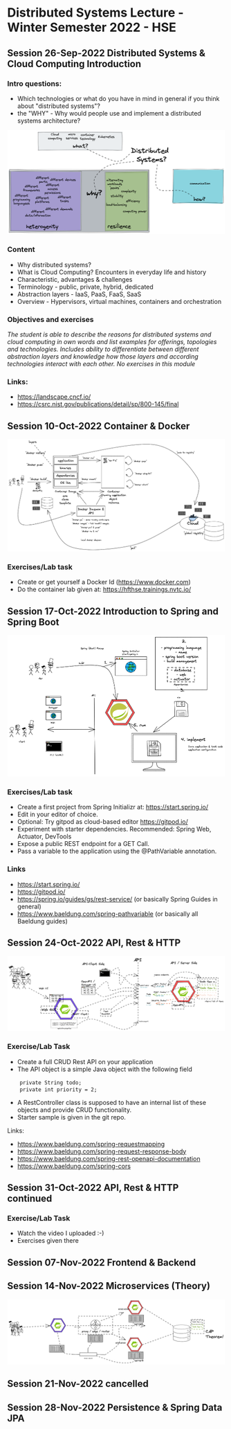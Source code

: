 # Distributed Systems Lecture - Winter Semester 2022 - HSE

## Session 26-Sep-2022 Distributed Systems & Cloud Computing Introduction

### Intro questions:

* Which technologies or what do you have in mind in general if you think about "distributed systems"?
* the "WHY" - Why would people use and implement a distributed systems architecture?

![Initial Brainstorm](pics/distributed_systems_initial_braindump.png)

### Content

* Why distributed systems?
* What is Cloud Computing? Encounters in everyday life and history
* Characteristic, advantages & challenges
* Terminology - public, private, hybrid, dedicated
* Abstraction layers - IaaS, PaaS, FaaS, SaaS
* Overview - Hypervisors, virtual machines, containers and orchestration

### Objectives and exercises
_The student is able to describe the reasons for distributed systems and
cloud computing in own words and list examples for offerings, topologies and technologies. Includes ability to differentiate between different abstraction layers and knowledge how those layers and according technologies interact with each other. No exercises in this module_

### Links:

* https://landscape.cncf.io/
* https://csrc.nist.gov/publications/detail/sp/800-145/final

## Session 10-Oct-2022 Container & Docker

![Docker Components & API](pics/docker_components_flow_2022_10_10.png)

### Exercises/Lab task

* Create or get yourself a Docker Id (https://www.docker.com)
* Do the container lab given at: https://hfthse.trainings.nvtc.io/

## Session 17-Oct-2022 Introduction to Spring and Spring Boot

![Spring Boot Initializr Flow](pics/spring_boot_initializr_flow_2022_10_17.png)

### Exercises/Lab task

* Create a first project from Spring Initializr at: https://start.spring.io/
* Edit in your editor of choice.
* Optional: Try gitpod as cloud-based editor https://gitpod.io/
* Experiment with starter dependencies. Recommended: Spring Web, Actuator, DevTools
* Expose a public REST endpoint for a GET Call.
* Pass a variable to the application using the @PathVariable annotation.

### Links

* https://start.spring.io/
* https://gitpod.io/
* https://spring.io/guides/gs/rest-service/ (or basically Spring Guides in general)
* https://www.baeldung.com/spring-pathvariable (or basically all Baeldung guides)

## Session 24-Oct-2022 API, Rest & HTTP

![API Idea](pics/spring_boot_api_client_server_2022_10_24.png)

### Exercise/Lab Task

* Create a full CRUD Rest API on your application
* The API object is a simple Java object with the following field
````
    private String todo;
    private int priority = 2;
````
* A RestController class is supposed to have an internal list of these objects and provide CRUD functionality.
* Starter sample is given in the git repo.

Links:

* https://www.baeldung.com/spring-requestmapping
* https://www.baeldung.com/spring-request-response-body
* https://www.baeldung.com/spring-rest-openapi-documentation
* https://www.baeldung.com/spring-cors

## Session 31-Oct-2022 API, Rest & HTTP continued

### Exercise/Lab Task

* Watch the video I uploaded :-)
* Exercises given there

## Session 07-Nov-2022 Frontend & Backend

## Session 14-Nov-2022 Microservices (Theory)

![CAP Theorem](pics/docker_loadbalancer_haproxy_2022_11_28.png)

## Session 21-Nov-2022 cancelled

## Session 28-Nov-2022 Persistence & Spring Data JPA
